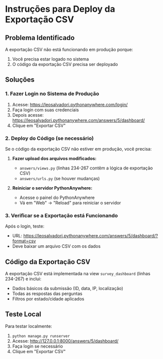 # Instruções para Deploy da Exportação CSV

## Problema Identificado
A exportação CSV não está funcionando em produção porque:
1. Você precisa estar logado no sistema
2. O código da exportação CSV precisa ser deployado

## Soluções

### 1. Fazer Login no Sistema de Produção
1. Acesse: https://leosalvadori.pythonanywhere.com/login/
2. Faça login com suas credenciais
3. Depois acesse: https://leosalvadori.pythonanywhere.com/answers/5/dashboard/
4. Clique em "Exportar CSV"

### 2. Deploy do Código (se necessário)
Se o código da exportação CSV não estiver em produção, você precisa:

1. **Fazer upload dos arquivos modificados:**
   - `answers/views.py` (linhas 234-267 contêm a lógica de exportação CSV)
   - `answers/urls.py` (se houver mudanças)

2. **Reiniciar o servidor PythonAnywhere:**
   - Acesse o painel do PythonAnywhere
   - Vá em "Web" → "Reload" para reiniciar o servidor

### 3. Verificar se a Exportação está Funcionando
Após o login, teste:
- URL: https://leosalvadori.pythonanywhere.com/answers/5/dashboard/?format=csv
- Deve baixar um arquivo CSV com os dados

## Código da Exportação CSV
A exportação CSV está implementada na view `survey_dashboard` (linhas 234-267) e inclui:
- Dados básicos da submissão (ID, data, IP, localização)
- Todas as respostas das perguntas
- Filtros por estado/cidade aplicados

## Teste Local
Para testar localmente:
1. `python manage.py runserver`
2. Acesse: http://127.0.0.1:8000/answers/5/dashboard/
3. Faça login se necessário
4. Clique em "Exportar CSV"
